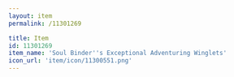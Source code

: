 ```yaml
---
layout: item
permalink: /11301269

title: Item
id: 11301269
item_name: 'Soul Binder''s Exceptional Adventuring Winglets'
icon_url: 'item/icon/11300551.png'
---
```

